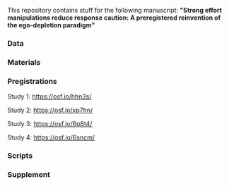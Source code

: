 This repository contains stuff for the following manuscript: **"Strong effort manipulations reduce response caution: A preregistered reinvention of the ego-depletion paradigm"**


### Data

### Materials

### Pregistrations

Study 1: https://osf.io/hhn3s/

Study 2: https://osf.io/xp7hn/

Study 3: https://osf.io/6p8t4/

Study 4: https://osf.io/6sncm/

### Scripts

### Supplement